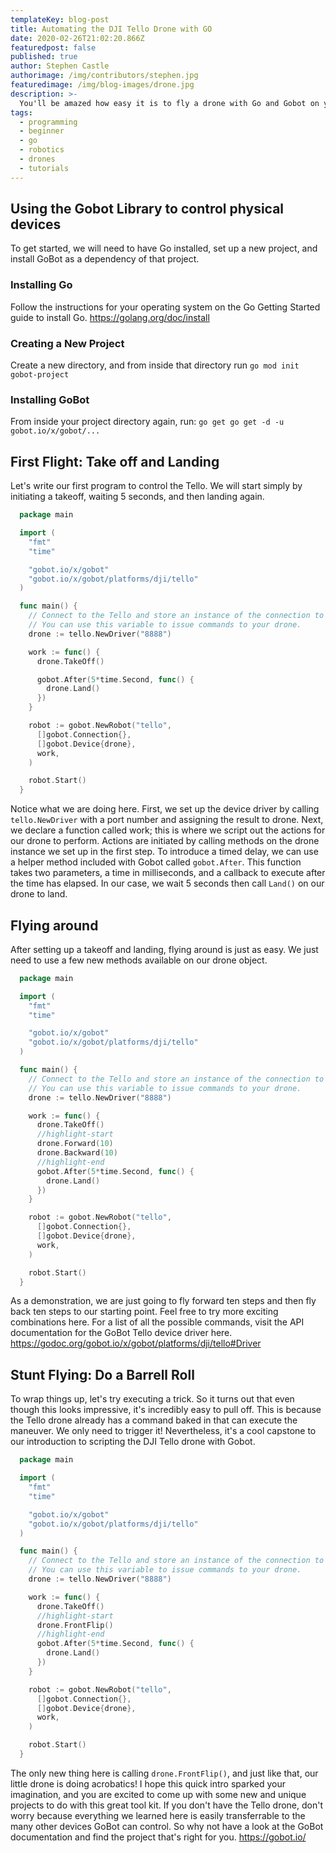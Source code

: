 ```yaml
---
templateKey: blog-post
title: Automating the DJI Tello Drone with GO
date: 2020-02-26T21:02:20.866Z
featuredpost: false
published: true
author: Stephen Castle
authorimage: /img/contributors/stephen.jpg
featuredimage: /img/blog-images/drone.jpg
description: >-
  You'll be amazed how easy it is to fly a drone with Go and Gobot on your side.
tags:
  - programming
  - beginner
  - go
  - robotics
  - drones
  - tutorials
---
```


## Using the Gobot Library to control physical devices

To get started, we will need to have Go installed, set up a new project, and install GoBot as a dependency of that project.

### Installing Go

Follow the instructions for your operating system on the Go Getting Started guide to install Go.
https://golang.org/doc/install

### Creating a New Project

Create a new directory, and from inside that directory run `go mod init gobot-project`

### Installing GoBot

From inside your project directory again, run:
`go get go get -d -u gobot.io/x/gobot/...`

## First Flight: Take off and Landing

Let's write our first program to control the Tello. We will start simply by initiating a takeoff, waiting 5 seconds, and then landing again.

```go
  package main

  import (
    "fmt"
    "time"

    "gobot.io/x/gobot"
    "gobot.io/x/gobot/platforms/dji/tello"
  )

  func main() {
    // Connect to the Tello and store an instance of the connection to a variable.
    // You can use this variable to issue commands to your drone.
    drone := tello.NewDriver("8888")

    work := func() {
      drone.TakeOff()

      gobot.After(5*time.Second, func() {
        drone.Land()
      })
    }

    robot := gobot.NewRobot("tello",
      []gobot.Connection{},
      []gobot.Device{drone},
      work,
    )

    robot.Start()
  }
```

Notice what we are doing here. First, we set up the device driver by calling `tello.NewDriver` with a port number and assigning the result to drone.
Next, we declare a function called work; this is where we script out the actions for our drone to perform. Actions are initiated by calling methods on the drone
instance we set up in the first step. To introduce a timed delay, we can use a helper method included with Gobot called `gobot.After`. This function takes two parameters, a time in milliseconds, and a callback to execute after the time has elapsed. In our case, we wait 5 seconds then call `Land()` on our drone to land.

## Flying around

After setting up a takeoff and landing, flying around is just as easy. We just need to use a few new methods available on our drone object.

```go
  package main

  import (
    "fmt"
    "time"

    "gobot.io/x/gobot"
    "gobot.io/x/gobot/platforms/dji/tello"
  )

  func main() {
    // Connect to the Tello and store an instance of the connection to a variable.
    // You can use this variable to issue commands to your drone.
    drone := tello.NewDriver("8888")

    work := func() {
      drone.TakeOff()
      //highlight-start
      drone.Forward(10)
      drone.Backward(10)
      //highlight-end
      gobot.After(5*time.Second, func() {
        drone.Land()
      })
    }

    robot := gobot.NewRobot("tello",
      []gobot.Connection{},
      []gobot.Device{drone},
      work,
    )

    robot.Start()
  }
```

As a demonstration, we are just going to fly forward ten steps and then fly back ten steps to our starting point. Feel free to try more exciting combinations here. For a list of all the possible commands,
visit the API documentation for the GoBot Tello device driver here. https://godoc.org/gobot.io/x/gobot/platforms/dji/tello#Driver

## Stunt Flying: Do a Barrell Roll

To wrap things up, let's try executing a trick. So it turns out that even though this looks impressive, it's incredibly easy to pull off. This is because the Tello drone
already has a command baked in that can execute the maneuver. We only need to trigger it! Nevertheless, it's a cool capstone to our introduction to scripting the DJI Tello drone with Gobot.

```go
  package main

  import (
    "fmt"
    "time"

    "gobot.io/x/gobot"
    "gobot.io/x/gobot/platforms/dji/tello"
  )

  func main() {
    // Connect to the Tello and store an instance of the connection to a variable.
    // You can use this variable to issue commands to your drone.
    drone := tello.NewDriver("8888")

    work := func() {
      drone.TakeOff()
      //highlight-start
      drone.FrontFlip()
      //highlight-end
      gobot.After(5*time.Second, func() {
        drone.Land()
      })
    }

    robot := gobot.NewRobot("tello",
      []gobot.Connection{},
      []gobot.Device{drone},
      work,
    )

    robot.Start()
  }
```

The only new thing here is calling `drone.FrontFlip()`, and just like that, our little drone is doing acrobatics! I hope this quick intro sparked your imagination, and you are excited
to come up with some new and unique projects to do with this great tool kit. If you don't have the Tello drone, don't worry because
everything we learned here is easily transferrable to the many other devices GoBot can control. So why not have a look at
the GoBot documentation and find the project that's right for you. https://gobot.io/
